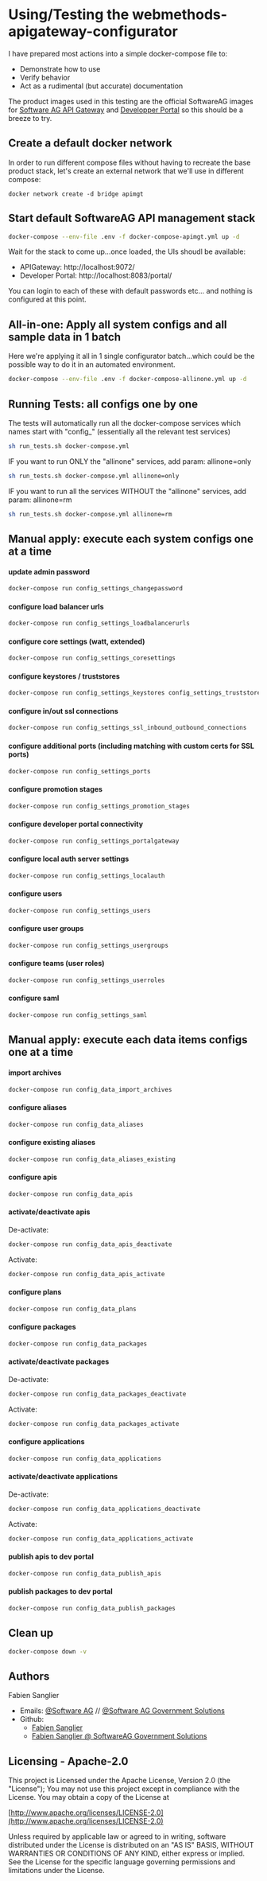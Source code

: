 # Using/Testing the webmethods-apigateway-configurator

I have prepared most actions into a simple docker-compose file to:
 - Demonstrate how to use
 - Verify behavior
 - Act as a rudimental (but accurate) documentation

The product images used in this testing are the official SoftwareAG images for [Software AG API Gateway](https://hub.docker.com/r/softwareag/apigateway-trial) and [Developper Portal](https://hub.docker.com/r/softwareag/devportal) so this should be a breeze to try.

## Create a default docker network

In order to run different compose files without having to recreate the base product stack, let's create an external network that we'll use in different compose:

```
docker network create -d bridge apimgt
```

## Start default SoftwareAG API management stack

```bash
docker-compose --env-file .env -f docker-compose-apimgt.yml up -d
```

Wait for the stack to come up...once loaded, the UIs shoudl be available:
- APIGateway: http://localhost:9072/
- Developer Portal: http://localhost:8083/portal/

You can login to each of these with default passwords etc... and nothing is configured at this point.

## All-in-one: Apply all system configs and all sample data in 1 batch

Here we're applying it all in 1 single configurator batch...which could be the possible way to do it in an automated environment.

```bash
docker-compose --env-file .env -f docker-compose-allinone.yml up -d
```

## Running Tests: all configs one by one

The tests will automatically run all the docker-compose services which names start with "config_" (essentially all the relevant test services)

```bash
sh run_tests.sh docker-compose.yml
```

IF you want to run ONLY the "allinone" services, add param: allinone=only

```bash
sh run_tests.sh docker-compose.yml allinone=only
```

IF you want to run all the services WITHOUT the "allinone" services, add param: allinone=rm

```bash
sh run_tests.sh docker-compose.yml allinone=rm
```

## Manual apply: execute each system configs one at a time

#### update admin password

```bash
docker-compose run config_settings_changepassword
```

#### configure load balancer urls

```bash
docker-compose run config_settings_loadbalancerurls
```

#### configure core settings (watt, extended)

```bash
docker-compose run config_settings_coresettings
```

#### configure keystores / truststores

```bash
docker-compose run config_settings_keystores config_settings_truststores
```

#### configure in/out ssl connections

```bash
docker-compose run config_settings_ssl_inbound_outbound_connections
```

#### configure additional ports (including matching with custom certs for SSL ports)

```bash
docker-compose run config_settings_ports
```

#### configure promotion stages

```bash
docker-compose run config_settings_promotion_stages
```

#### configure developer portal connectivity

```bash
docker-compose run config_settings_portalgateway
```

#### configure local auth server settings

```bash
docker-compose run config_settings_localauth
```

#### configure users

```bash
docker-compose run config_settings_users
```

#### configure user groups

```bash
docker-compose run config_settings_usergroups
```

#### configure teams (user roles)

```bash
docker-compose run config_settings_userroles
```

#### configure saml

```bash
docker-compose run config_settings_saml
```

## Manual apply: execute each data items configs one at a time

#### import archives

```bash
docker-compose run config_data_import_archives
```

#### configure aliases

```bash
docker-compose run config_data_aliases
```

#### configure existing aliases

```bash
docker-compose run config_data_aliases_existing
```

#### configure apis

```bash
docker-compose run config_data_apis
```

#### activate/deactivate apis

De-activate:

```bash
docker-compose run config_data_apis_deactivate
```

Activate:

```bash
docker-compose run config_data_apis_activate
```

#### configure plans

```bash
docker-compose run config_data_plans
```

#### configure packages

```bash
docker-compose run config_data_packages
```

#### activate/deactivate packages

De-activate:

```bash
docker-compose run config_data_packages_deactivate
```

Activate:

```bash
docker-compose run config_data_packages_activate
```

#### configure applications

```bash
docker-compose run config_data_applications
```

#### activate/deactivate applications

De-activate:

```bash
docker-compose run config_data_applications_deactivate
```

Activate:

```bash
docker-compose run config_data_applications_activate
```

#### publish apis to dev portal

```bash
docker-compose run config_data_publish_apis
```

#### publish packages to dev portal

```bash
docker-compose run config_data_publish_packages
```

## Clean up

```bash
docker-compose down -v
```

Authors
--------------------------------------------

Fabien Sanglier
- Emails: [@Software AG](mailto:fabien.sanglier@softwareag.com) // [@Software AG Government Solutions](mailto:fabien.sanglier@softwareaggov.com)
- Github: 
  - [Fabien Sanglier](https://github.com/lanimall)
  - [Fabien Sanglier @ SoftwareAG Government Solutions](https://github.com/fabien-sanglier-saggs)

Licensing - Apache-2.0
--------------------------------------------

This project is Licensed under the Apache License, Version 2.0 (the "License");
You may not use this project except in compliance with the License.
You may obtain a copy of the License at

[http://www.apache.org/licenses/LICENSE-2.0](http://www.apache.org/licenses/LICENSE-2.0)

Unless required by applicable law or agreed to in writing, software
distributed under the License is distributed on an "AS IS" BASIS,
WITHOUT WARRANTIES OR CONDITIONS OF ANY KIND, either express or implied.
See the License for the specific language governing permissions and
limitations under the License.